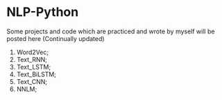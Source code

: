 # NLP-Python
Some projects and code which are practiced and wrote by myself will be posted here (Continually updated)
1. Word2Vec;   
2. Text_RNN;    
3. Text_LSTM;    
4. Text_BiLSTM;    
5. Text_CNN;    
6. NNLM;

